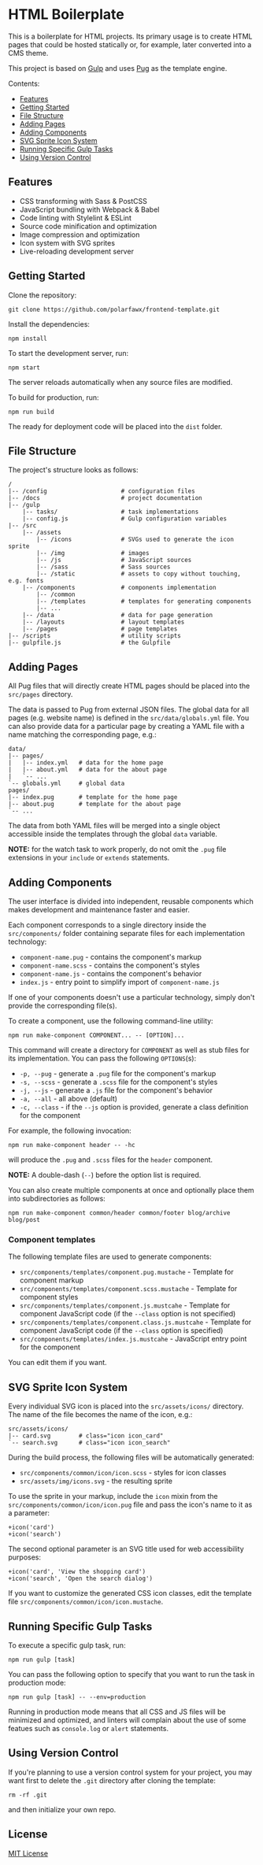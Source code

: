 HTML Boilerplate
================

This is a boilerplate for HTML projects. Its primary usage is to create HTML
pages that could be hosted statically or, for example, later converted into a
CMS theme.

This project is based on [Gulp](https://gulpjs.com/) and uses
[Pug](https://pugjs.org/) as the template engine.

Contents:

- [Features](#features)
- [Getting Started](#getting-started)
- [File Structure](#file-structure)
- [Adding Pages](#adding-pages)
- [Adding Components](#adding-components)
- [SVG Sprite Icon System](#svg-sprite-icon-system)
- [Running Specific Gulp Tasks](#running-specific-gulp-tasks)
- [Using Version Control](#using-version-control)

Features
--------

* CSS transforming with Sass & PostCSS
* JavaScript bundling with Webpack & Babel
* Code linting with Stylelint & ESLint
* Source code minification and optimization
* Image compression and optimization
* Icon system with SVG sprites
* Live-reloading development server

Getting Started
---------------

Clone the repository:
```
git clone https://github.com/polarfawx/frontend-template.git
```

Install the dependencies:
```
npm install
```

To start the development server, run:
```
npm start
```

The server reloads automatically when any source files are modified.

To build for production, run:
```
npm run build
```

The ready for deployment code will be placed into the `dist` folder.

File Structure
--------------

The project's structure looks as follows:

```
/
|-- /config                     # configuration files
|-- /docs                       # project documentation
|-- /gulp
    |-- tasks/                  # task implementations
    |-- config.js               # Gulp configuration variables
|-- /src
    |-- /assets
        |-- /icons              # SVGs used to generate the icon sprite
        |-- /img                # images
        |-- /js                 # JavaScript sources
        |-- /sass               # Sass sources
        |-- /static             # assets to copy without touching, e.g. fonts
    |-- /components             # components implementation
        |-- /common
        |-- /templates          # templates for generating components
        |-- ...
    |-- /data                   # data for page generation
    |-- /layouts                # layout templates
    |-- /pages                  # page templates
|-- /scripts                    # utility scripts
|-- gulpfile.js                 # the Gulpfile
```

Adding Pages
------------

All Pug files that will directly create HTML pages should be placed into the
`src/pages` directory.

The data is passed to Pug from external JSON files. The global data for all
pages (e.g. website name) is defined in the `src/data/globals.yml` file. You
can also provide data for a particular page by creating a YAML file with a
name matching the corresponding page, e.g.:

```
data/
|-- pages/
|   |-- index.yml   # data for the home page
|   |-- about.yml   # data for the about page
|   `-- ...
`-- globals.yml     # global data
pages/
|-- index.pug       # template for the home page
|-- about.pug       # template for the about page
`-- ...
```

The data from both YAML files will be merged into a single object accessible
inside the templates through the global `data` variable.

**NOTE:** for the watch task to work properly, do not omit the `.pug` file
extensions in your `include` or `extends` statements.


Adding Components
-----------------

The user interface is divided into independent, reusable components which makes
development and maintenance faster and easier.

Each component corresponds to a single directory inside the `src/components/`
folder containing separate files for each implementation technology:

* `component-name.pug` - contains the component's markup
* `component-name.scss` - contains the component's styles
* `component-name.js` - contains the component's behavior
* `index.js` - entry point to simplify import of `component-name.js` 

If one of your components doesn't use a particular technology, simply don't provide
the corresponding file(s).

To create a component, use the following command-line utility:
```
npm run make-component COMPONENT... -- [OPTION]...
```

This command will create a directory for `COMPONENT` as well as stub files for
its implementation. You can pass the following `OPTIONS`(s):
* `-p, --pug` - generate a `.pug` file for the component's markup
* `-s, --scss` - generate a `.scss` file for the component's styles
* `-j, --js` - generate a `.js` file for the component's behavior
* `-a, --all` - all above (default)
* `-c, --class` - if the `--js` option is provided, generate a class definition
  for the component

For example, the following invocation:
```
npm run make-component header -- -hc
```
will produce the `.pug` and `.scss` files for the `header` component.

**NOTE:** A double-dash (`--`) before the option list is required.

You can also create multiple components at once and optionally place them into
subdirectories as follows:
```
npm run make-component common/header common/footer blog/archive blog/post
```

### Component templates

The following template files are used to generate components:

* `src/components/templates/component.pug.mustache` - Template for component
  markup
* `src/components/templates/component.scss.mustache` - Template for component
  styles
* `src/components/templates/component.js.mustcahe` - Template for component
  JavaScript code (if the `--class` option is not specified)
* `src/components/templates/component.class.js.mustcahe` - Template for
  component JavaScript code (if the `--class` option is specified)
* `src/components/templates/index.js.mustcahe` - JavaScript entry point for the
  component

You can edit them if you want.


SVG Sprite Icon System
----------------------

Every individual SVG icon is placed into the `src/assets/icons/` directory. The
name of the file becomes the name of the icon, e.g.:
```
src/assets/icons/
|-- card.svg        # class="icon icon_card"
`-- search.svg      # class="icon icon_search"
```

During the build process, the following files will be automatically generated:

* `src/components/common/icon/icon.scss` - styles for icon classes
* `src/assets/img/icons.svg` - the resulting sprite

To use the sprite in your markup, include the `icon` mixin from the
`src/components/common/icon/icon.pug` file and pass the icon's name to it as a
parameter:
```
+icon('card')
+icon('search')
```

The second optional parameter is an SVG title used for web accessibility
purposes:
```
+icon('card', 'View the shopping card')
+icon('search', 'Open the search dialog')
```

If you want to customize the generated CSS icon classes, edit the template file
`src/components/common/icon/icon.mustache`.


Running Specific Gulp Tasks
---------------------------

To execute a specific gulp task, run:
```
npm run gulp [task]
```
You can pass the following option to specify that you want to run the task in 
production mode:
```
npm run gulp [task] -- --env=production
```
Running in production mode means that all CSS and JS files will be minimized and
optimized, and linters will complain about the use of some featues such as
`console.log` or `alert` statements.

Using Version Control
---------------------

If you're planning to use a version control system for your project, you may
want first to delete the `.git` directory after cloning the template:
```
rm -rf .git
```
and then initialize your own repo.

License
-------
[MIT License](LICENSE)
